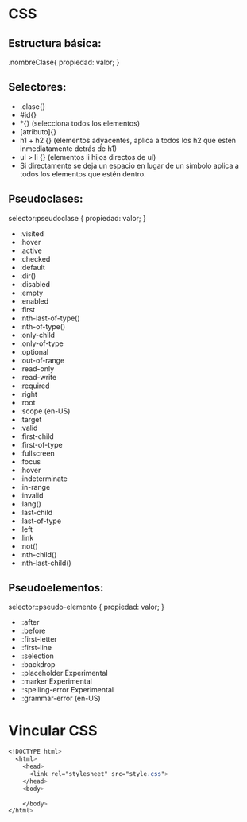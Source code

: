 # CSS
## Estructura básica:
.nombreClase{
    propiedad: valor; 
    }

## Selectores: 
+ .clase{}
+ #id{}
+ *{} (selecciona todos los elementos)
+ [atributo]{}
+ h1 + h2 {} (elementos adyacentes, aplica a todos los h2 que estén inmediatamente detrás de h1)
+ ul > li {} (elementos li hijos directos de ul) 
+ Si directamente se deja un espacio en lugar de un símbolo aplica a todos los elementos que estén dentro.

## Pseudoclases: 
selector:pseudoclase { propiedad: valor; }
+ :visited 
+ :hover
+ :active
+ :checked
+ :default
+ :dir()
+ :disabled
+ :empty
+ :enabled
+ :first
+ :nth-last-of-type()
+ :nth-of-type()
+ :only-child
+ :only-of-type
+ :optional
+ :out-of-range
+ :read-only
+ :read-write
+ :required
+ :right
+ :root
+ :scope (en-US)
+ :target
+ :valid
+ :first-child
+ :first-of-type
+ :fullscreen
+ :focus
+ :hover
+ :indeterminate
+ :in-range
+ :invalid
+ :lang()
+ :last-child
+ :last-of-type
+ :left
+ :link
+ :not()
+ :nth-child()
+ :nth-last-child()
  
## Pseudoelementos:
selector::pseudo-elemento { propiedad: valor; }
+ ::after
+ ::before
+ ::first-letter
+ ::first-line
+ ::selection
+ ::backdrop
+ ::placeholder Experimental
+ ::marker Experimental
+ ::spelling-error Experimental
+ ::grammar-error (en-US) 

# Vincular CSS 
```css
<!DOCTYPE html>
  <html>
    <head>
      <link rel="stylesheet" src="style.css">
    </head>
    <body>
    
    </body>
</html>
```
